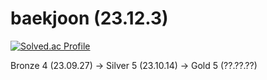 # baekjoon (23.12.3)
[![Solved.ac Profile](http://mazassumnida.wtf/api/v2/generate_badge?boj=heejoo0203)](https://solved.ac/heejoo0203/)

Bronze 4 (23.09.27) -> Silver 5 (23.10.14) -> Gold 5 (??.??.??)

